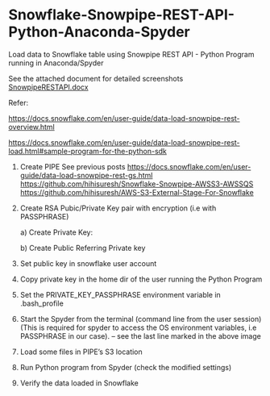 # Snowflake-Snowpipe-REST-API-Python-Anaconda-Spyder
Load data to Snowflake table  using Snowpipe REST API  - Python Program running in Anaconda/Spyder 

See the attached document for detailed screenshots
<a href="https://github.com/hihisuresh/Snowflake-Snowpipe-REST-API-Python-Anaconda-Spyder/blob/master/SnowpipeRESTAPI.docx">SnowpipeRESTAPI.docx</a>


Refer:

https://docs.snowflake.com/en/user-guide/data-load-snowpipe-rest-overview.html

https://docs.snowflake.com/en/user-guide/data-load-snowpipe-rest-load.html#sample-program-for-the-python-sdk

1.	Create PIPE
See  previous posts
https://docs.snowflake.com/en/user-guide/data-load-snowpipe-rest-gs.html
https://github.com/hihisuresh/Snowflake-Snowpipe-AWSS3-AWSSQS
https://github.com/hihisuresh/AWS-S3-External-Stage-For-Snowflake

2.	Create  RSA Pubic/Private Key pair with encryption (i.e with PASSPHRASE)

     a) Create Private Key:
 
     b) Create Public Referring Private key
 

3.	Set public key in snowflake user account

 
4.	Copy private key in the home dir of the user running the Python Program 
 
5.	Set the PRIVATE_KEY_PASSPHRASE environment variable in .bash_profile
 
6.	Start the Spyder from the  terminal (command line from the user session)
(This is required for spyder to access the OS environment variables, i.e PASSPHRASE in our case). – see the last line marked  in the above image
7.	Load some files in PIPE’s S3 location 
 
8.	Run Python program from Spyder
(check the modified settings)
 
9.	Verify the data loaded in Snowflake
